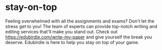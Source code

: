 # stay-on-top
Feeling overwhelmed with all the assignments and exams? Don't let the stress get to you! The team of experts can provide top-notch writing and editing services that'll make you stand out. Check out https://edubirdie.com/write-my-paper and give yourself the break you deserve. Edubirdie is here to help you stay on top of your game.
